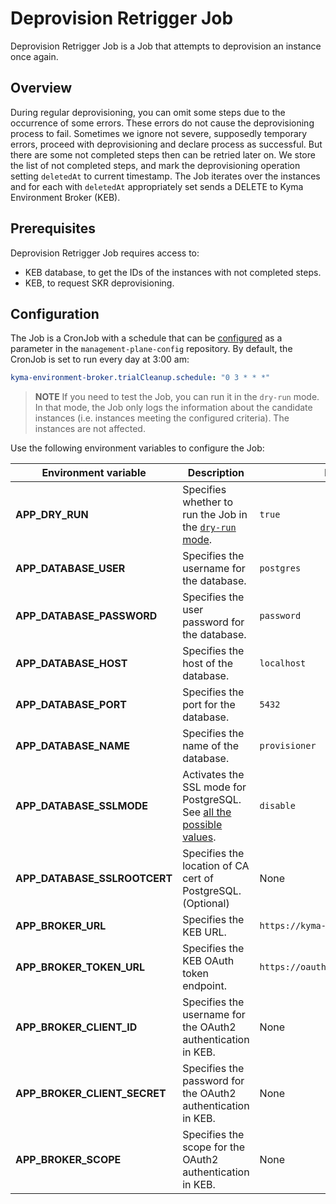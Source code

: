 # Deprovision Retrigger Job

Deprovision Retrigger Job is a Job that attempts to deprovision an instance once again.

## Overview

During regular deprovisioning, you can omit some steps due to the occurrence of some errors. These errors do not cause the deprovisioning process to fail.
Sometimes we ignore not severe, supposedly temporary errors, proceed with deprovisioning and declare process as successful. But there are some not completed steps
then can be retried later on. We store the list of not completed steps, and mark the deprovisioning operation setting `deletedAt` to current timestamp.
The Job iterates over the instances and for each with `deletedAt` appropriately set sends a DELETE to Kyma Environment Broker (KEB).  

## Prerequisites

Deprovision Retrigger Job requires access to:
- KEB database, to get the IDs of the instances with not completed steps.
- KEB, to request SKR deprovisioning.

## Configuration

The Job is a CronJob with a schedule that can be [configured](https://kubernetes.io/docs/concepts/workloads/controllers/cron-jobs/#cron-schedule-syntax) as a parameter in the `management-plane-config` repository.
By default, the CronJob is set to run every day at 3:00 am:
```yaml  
kyma-environment-broker.trialCleanup.schedule: "0 3 * * *"
```

> **NOTE**
> If you need to test the Job, you can run it in the `dry-run` mode.
> In that mode, the Job only logs the information about the candidate instances (i.e. instances meeting the configured criteria). The instances are not affected.


Use the following environment variables to configure the Job:

| Environment variable | Description                                                                                                               | Default value                            |
|---|---------------------------------------------------------------------------------------------------------------------------|------------------------------------------|
| **APP_DRY_RUN** | Specifies whether to run the Job in the [`dry-run` mode](#details).                                                       | `true`                                   |
| **APP_DATABASE_USER** | Specifies the username for the database.                                                                                  | `postgres`                               |
| **APP_DATABASE_PASSWORD** | Specifies the user password for the database.                                                                             | `password`                               |
| **APP_DATABASE_HOST** | Specifies the host of the database.                                                                                       | `localhost`                              |
| **APP_DATABASE_PORT** | Specifies the port for the database.                                                                                      | `5432`                                   |
| **APP_DATABASE_NAME** | Specifies the name of the database.                                                                                       | `provisioner`                            |
| **APP_DATABASE_SSLMODE** | Activates the SSL mode for PostgreSQL. See [all the possible values](https://www.postgresql.org/docs/9.1/libpq-ssl.html). | `disable`                                |
| **APP_DATABASE_SSLROOTCERT** | Specifies the location of CA cert of PostgreSQL. (Optional)                                          | None                                |
| **APP_BROKER_URL**  | Specifies the KEB URL.                                                                                                    | `https://kyma-env-broker.kyma.local`     |
| **APP_BROKER_TOKEN_URL** | Specifies the KEB OAuth token endpoint.                                                                                   | `https://oauth.2kyma.local/oauth2/token` |
| **APP_BROKER_CLIENT_ID** | Specifies the username for the OAuth2 authentication in KEB.                                                              | None                                     |
| **APP_BROKER_CLIENT_SECRET** | Specifies the password for the OAuth2 authentication in KEB.                                                              | None                                     |
| **APP_BROKER_SCOPE** | Specifies the scope for the OAuth2 authentication in KEB.                                                                 | None                                     |
